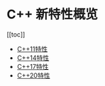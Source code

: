 # C++ 新特性概览

[[toc]]

* [C++11特性](/md/c++/features/c11/c++-features-c11.md)
* [C++14特性](/md/c++/features/c14/c++-features-c14.md)
* [C++17特性](/md/c++/features/c17/c++-features-c17.md)
* [C++20特性](/md/c++/features/c20/c++-features-c20.md)
